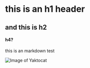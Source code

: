 # this is an h1 header
## and this is h2
#### h4?

this is an markdown test

![Image of Yaktocat](https://octodex.github.com/images/yaktocat.png)
